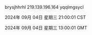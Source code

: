 brysjhhrhl 219.139.196.164 yqqlmgsycl

2024年 09月 04日 星期三 21:00:01 CST

2024年 09月 04日 星期三 13:00:01 GMT
